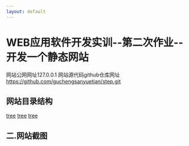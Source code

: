 ```yaml
---
layout: default
---
```


# WEB应用软件开发实训--第二次作业--开发一个静态网站

网站公网网址127.0.0.1  网站源代码github仓库网址 https://github.com/guchengsanyuetian/step.git

## 网站目录结构

[tree](https://github.com/guchengsanyuetian/step/blob/main/QQ%E5%9B%BE%E7%89%8720210428102711.png)
[tree](https://github.com/guchengsanyuetian/step/blob/main/QQ%E5%9B%BE%E7%89%8720210428102711.png)
[tree](https://github.com/guchengsanyuetian/step/blob/main/QQ%E5%9B%BE%E7%89%8720210428102721.png)

## 二.网站截图
